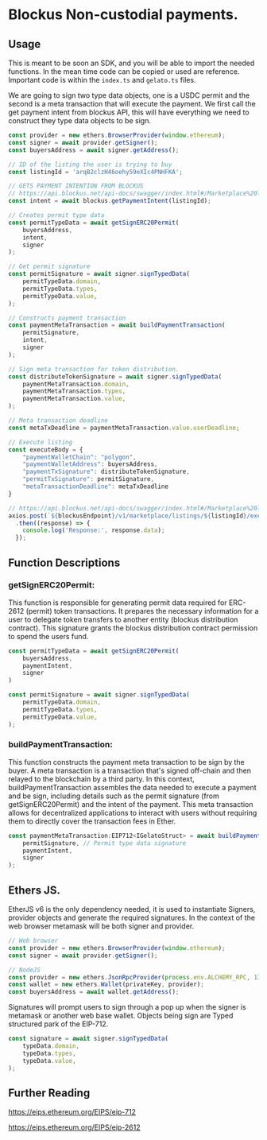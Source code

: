 # Blockus Non-custodial payments.

## Usage

This is meant to be soon an SDK, and you will be able to import the needed functions. In the mean time code can be copied or used are reference. Important code is within the `index.ts` and `gelato.ts` files.

We are going to sign two type data objects, one is a USDC permit and the second is a meta transaction that will execute the payment. We first call the get payment intent from blockus API, this will have everything we need to construct they type data objects to be sign.

```js
const provider = new ethers.BrowserProvider(window.ethereum);
const signer = await provider.getSigner();
const buyersAddress = await signer.getAddress();

// ID of the listing the user is trying to buy
const listingId = 'arqB2clzH46oehy59eXIc4PNHFKA';

// GETS PAYMENT INTENTION FROM BLOCKUS
// https://api.blockus.net/api-docs/swagger/index.html#/Marketplace%20listings/getPaymentIntent
const intent = await blockus.getPaymentIntent(listingId);

// Creates permit type data
const permitTypeData = await getSignERC20Permit(
    buyersAddress,
    intent,
    signer
);

// Get permit signature 
const permitSignature = await signer.signTypedData(
    permitTypeData.domain,
    permitTypeData.types,
    permitTypeData.value,
);      

// Constructs payment transaction
const paymentMetaTransaction = await buildPaymentTransaction(
    permitSignature,
    intent,
    signer
);

// Sign meta transaction for token distribution.
const distributeTokenSignature = await signer.signTypedData(
    paymentMetaTransaction.domain,
    paymentMetaTransaction.types,
    paymentMetaTransaction.value,
);

// Meta transaction deadline
const metaTxDeadline = paymentMetaTransaction.value.userDeadline;

// Execute listing
const executeBody = {
    "paymentWalletChain": "polygon",
    "paymentWalletAddress": buyersAddress,
    "paymentTxSignature": distributeTokenSignature,
    "permitTxSignature": permitSignature,
    "metaTransactionDeadline": metaTxDeadline
}

// https://api.blockus.net/api-docs/swagger/index.html#/Marketplace%20listings/executeListing
axios.post(`${blockusEndpoint}/v1/marketplace/listings/${listingId}/execute`, executeBody)
  .then((response) => {
    console.log('Response:', response.data);
  });

```


## Function Descriptions
### getSignERC20Permit:

This function is responsible for generating permit data required for ERC-2612 (permit) token transactions. It prepares the necessary information for a user to delegate token transfers to another entity (blockus distribution contract). This signature grants the blockus distribution contract permission to spend the users fund.

```js
const permitTypeData = await getSignERC20Permit(
    buyersAddress,
    paymentIntent,
    signer
)

const permitSignature = await signer.signTypedData(
    permitTypeData.domain,
    permitTypeData.types,
    permitTypeData.value,
);
```

### buildPaymentTransaction:

This function constructs the payment meta transaction to be sign by the buyer. A meta transaction is a transaction that's signed off-chain and then relayed to the blockchain by a third party. In this context, buildPaymentTransaction assembles the data needed to execute a payment and be sign, including details such as the permit signature (from getSignERC20Permit) and the intent of the payment. This meta transaction allows for decentralized applications to interact with users without requiring them to directly cover the transaction fees in Ether.

```js
const paymentMetaTransaction:EIP712<IGelatoStruct> = await buildPaymentTransaction(
    permitSignature, // Permit type data signature 
    paymentIntent, 
    signer
);
```


## Ethers JS.

EtherJS v6 is the only dependency needed, it is used to instantiate Signers, provider objects and generate the required signatures. In the context of the web browser metamask will be both signer and provider.

```js
// Web browser
const provider = new ethers.BrowserProvider(window.ethereum);
const signer = await provider.getSigner();

// NodeJS
const provider = new ethers.JsonRpcProvider(process.env.ALCHEMY_RPC, 137);
const wallet = new ethers.Wallet(privateKey, provider);
const buyersAddress = await wallet.getAddress();
```
Signatures will prompt users to sign through a pop up when the signer is metamask or another web base wallet. Objects being sign are Typed structured park of the EIP-712.

```js
const signature = await signer.signTypedData(
    typeData.domain,
    typeData.types,
    typeData.value,
);
```



## Further Reading
https://eips.ethereum.org/EIPS/eip-712

https://eips.ethereum.org/EIPS/eip-2612
